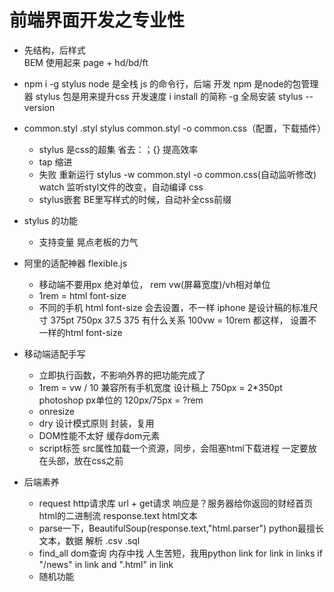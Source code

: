 # 前端界面开发之专业性

- 先结构，后样式    
    BEM 使用起来
    page + hd/bd/ft

-  npm i -g stylus
    node 是全栈  js 的命令行，后端  开发
    npm 是node的包管理器
    stylus 包是用来提升css 开发速度
    i install 的简称
    -g 全局安装
    stylus --version

- common.styl      .styl
    stylus common.styl -o common.css（配置，下载插件）
    - stylus 是css的超集  省去：；{} 提高效率
    - tap 缩进
    - 失败  重新运行 stylus -w common.styl -o common.css(自动监听修改)
        watch  监听styl文件的改变，自动编译 css
    - stylus嵌套
        BE里写样式的时候，自动补全css前缀

- stylus 的功能
    - 支持变量
        晃点老板的力气

- 阿里的适配神器  flexible.js
     - 移动端不要用px  绝对单位， rem vw(屏幕宽度)/vh相对单位
     - 1rem = html font-size
     - 不同的手机 html font-size 会去设置，不一样
        iphone 是设计稿的标准尺寸  375pt 750px
        37.5  375 有什么关系
        100vw = 10rem 都这样， 设置不一样的html font-size

- 移动端适配手写
   - 立即执行函数，不影响外界的把功能完成了
   - 1rem = vw / 10  兼容所有手机宽度
       设计稿上  750px = 2*350pt  photoshop  px单位的
       120px/75px = ?rem
   - onresize
   - dry 设计模式原则  封装，复用
   - DOM性能不太好  缓存dom元素
   - script标签 src属性加载一个资源，同步，会阻塞html下载进程  一定要放在头部，放在css之前

- 后端素养
    - request http请求库
       url + get请求 响应是？服务器给你返回的财经首页html的二进制流
       response.text  html文本
    - parse一下，BeautifulSoup(response.text,"html.parser")
       python最擅长 文本，数据 解析 .csv .sql
    - find_all   dom查询 内存中找
       人生苦短，我用python  link for  link in links if "/news" in link and ".html" in link
    - 随机功能

